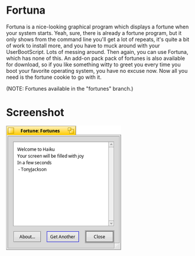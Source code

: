 # Fortuna
Fortuna is a nice-looking graphical program which displays a fortune when your system starts. Yeah, sure, there is already a fortune program, but it only shows from the command line you'll get a lot of repeats, it's quite a bit of work to install more, and you have to muck around with your UserBootScript. Lots of messing around. Then again, you can use Fortuna, which has none of this. An add-on pack pack of fortunes is also available for download, so if you like something witty to greet you every time you boot your favorite operating system, you have no excuse now. Now all you need is the fortune cookie to go with it.

(NOTE: Fortunes available in the "fortunes" branch.)
# Screenshot
![screenshot](./images/screenshot.png)
